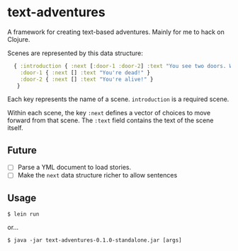 # text-adventures

A framework for creating text-based adventures. Mainly for me to hack on Clojure.

Scenes are represented by this data structure:

```clojure
  { :introduction { :next [:door-1 :door-2] :text "You see two doors. Which do you choose?" }
    :door-1 { :next [] :text "You're dead!" }
    :door-2 { :next [] :text "You're alive!" }
   }
```

Each key represents the name of a scene. `introduction` is a required scene.

Within each scene, the key `:next` defines a vector of choices to move forward from that scene. The `:text` field contains the text of the scene itself.

## Future
- [ ] Parse a YML document to load stories.
- [ ] Make the `next` data structure richer to allow sentences

## Usage

    $ lein run

or...

    $ java -jar text-adventures-0.1.0-standalone.jar [args]


